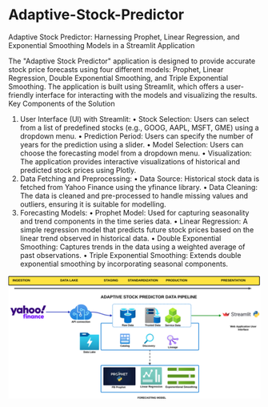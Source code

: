 # Adaptive-Stock-Predictor
Adaptive Stock Predictor: Harnessing Prophet, Linear Regression, and Exponential Smoothing Models in a Streamlit Application

The "Adaptive Stock Predictor" application is designed to provide accurate stock price forecasts using four different models: Prophet, Linear Regression, Double Exponential Smoothing, and Triple Exponential Smoothing. The application is built using Streamlit, which offers a user-friendly interface for interacting with the models and visualizing the results.
Key Components of the Solution
1.	User Interface (UI) with Streamlit:
•	Stock Selection: Users can select from a list of predefined stocks (e.g., GOOG, AAPL, MSFT, GME) using a dropdown menu.
•	Prediction Period: Users can specify the number of years for the prediction using a slider.
•	Model Selection: Users can choose the forecasting model from a dropdown menu.
•	Visualization: The application provides interactive visualizations of historical and predicted stock prices using Plotly.
2.	Data Fetching and Preprocessing:
•	Data Source: Historical stock data is fetched from Yahoo Finance using the yfinance library.
•	Data Cleaning: The data is cleaned and pre-processed to handle missing values and outliers, ensuring it is suitable for modelling.
3.	Forecasting Models:
•	Prophet Model: Used for capturing seasonality and trend components in the time series data.
•	Linear Regression: A simple regression model that predicts future stock prices based on the linear trend observed in historical data.
•	Double Exponential Smoothing: Captures trends in the data using a weighted average of past observations.
•	Triple Exponential Smoothing: Extends double exponential smoothing by incorporating seasonal components.

![alt text](https://github.com/lavahammer/Adaptive-Stock-Predictor/blob/main/Adaptive%20Stock%20Predictor%20Data%20Architecture.png)

